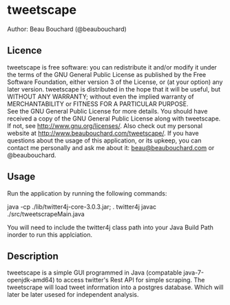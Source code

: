 tweetscape
==========

Author: Beau Bouchard (@beaubouchard) 

Licence
---
tweetscape is free software: you can redistribute it and/or modify it under the terms of the GNU General Public License as published by the Free Software Foundation, either version 3 of the License, or (at your option) any later version.
tweetscape is distributed in the hope that it will be useful, but WITHOUT ANY WARRANTY; without even the implied warranty of MERCHANTABILITY or FITNESS FOR A PARTICULAR PURPOSE.  
See the GNU General Public License for more details.
You should have received a copy of the GNU General Public License along with tweetscape.  If not, see <http://www.gnu.org/licenses/>.
Also check out my personal website at <http://www.beaubouchard.com/tweetscape/>.
If you have questions about the usage of this application, or its upkeep, you can contact me personally and ask me about it: beau@beaubouchard.com or @beaubouchard.

Usage 
---
Run the application by running the following commands:

java -cp ./lib/twitter4j-core-3.0.3.jar; . twitter4j
javac ./src/tweetscrapeMain.java

You will need to include the twitter4j class path into your Java Build Path inorder to run this applciation. 


Description
---
tweetscape is a simple GUI programmed in Java (compatable java-7-openjdk-amd64) 
to access twitter's Rest API for simple scraping. The tweetscrape will load tweet information into a postgres database. Which will later be later usesed for independent analysis. 
 
